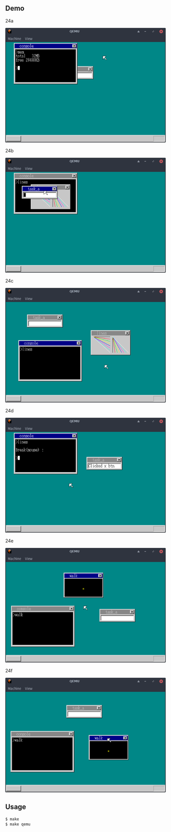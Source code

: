 ## Demo

24a

![template](https://github.com/watermelon892/OSPractice/blob/master/24_WindowOperation/pic/24a.png)

24b

![template](https://github.com/watermelon892/OSPractice/blob/master/24_WindowOperation/pic/24b.png)

24c

![template](https://github.com/watermelon892/OSPractice/blob/master/24_WindowOperation/pic/24c.png)

24d

![template](https://github.com/watermelon892/OSPractice/blob/master/24_WindowOperation/pic/24d.png)

24e

![template](https://github.com/watermelon892/OSPractice/blob/master/24_WindowOperation/pic/24e.png)

24f

![template](https://github.com/watermelon892/OSPractice/blob/master/24_WindowOperation/pic/24f.png)

## Usage

```
$ make
$ make qemu
```
